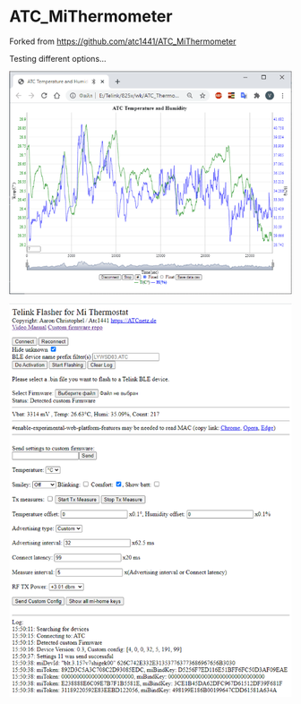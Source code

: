 # ATC_MiThermometer


Forked from https://github.com/atc1441/ATC_MiThermometer

Testing different options...

![SCH](https://github.com/pvvx/ATC_MiThermometer/blob/master/GraphAtc_html.gif) 

![SCH](https://github.com/pvvx/ATC_MiThermometer/blob/master/mi-home-keys.gif) 
